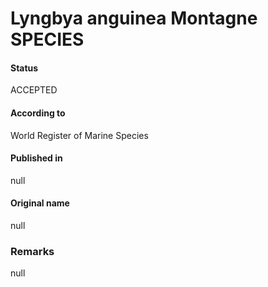 Lyngbya anguinea Montagne SPECIES
=======

#### Status
ACCEPTED

#### According to
World Register of Marine Species

#### Published in
null

#### Original name
null

### Remarks
null